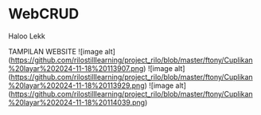 # WebCRUD
Haloo Lekk 

TAMPILAN WEBSITE
![image alt] (https://github.com/rilostilllearning/project_rilo/blob/master/ftony/Cuplikan%20layar%202024-11-18%20113907.png)
![image alt] (https://github.com/rilostilllearning/project_rilo/blob/master/ftony/Cuplikan%20layar%202024-11-18%20113929.png)
![image alt] (https://github.com/rilostilllearning/project_rilo/blob/master/ftony/Cuplikan%20layar%202024-11-18%20114039.png)
